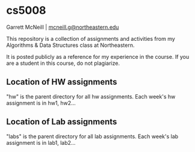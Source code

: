 # cs5008

Garrett McNeill  |  mcneill.g@northeastern.edu

This repository is a collection of assignments and activities from my Algorithms & Data Structures class at Northeastern. 

It is posted publicly as a reference for my experience in the course. If you are a student in this course, do not plagiarize. 



## Location of HW assignments
"hw" is the parent directory for all hw assignments. Each week's hw assignment is in hw1, hw2...


## Location of Lab assignments
"labs" is the parent directory for all lab assignments. Each week's lab assignment is in lab1, lab2...
